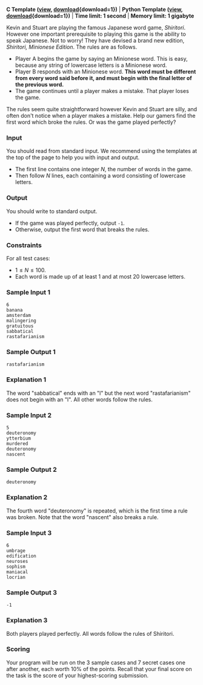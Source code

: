 **C Template ([view](/static/shiritori.c), [download](/static/shiritori.c){download=1})** |
**Python Template ([view](/static/shiritori.py), [download](/static/shiritori.py){download=1})** |
**Time limit: 1 second** |
**Memory limit: 1 gigabyte**

Kevin and Stuart are playing the famous Japanese word game, *Shiritori*.
However one important prerequisite to playing this game is the ability to speak Japanese.
Not to worry! They have devised a brand new edition, *Shiritori, Minionese Edition*.
The rules are as follows.

- Player A begins the game by saying an Minionese word. This is easy, because any string of lowercase letters is a Minionese word.
- Player B responds with an Minionese word. **This word must be different from every word said before it, and must begin with the final letter of the previous word.**
- The game continues until a player makes a mistake. That player loses the game.

The rules seem quite straightforward however Kevin and Stuart are silly,
and often don't notice when a player makes a mistake.
Help our gamers find the first word which broke the rules.
Or was the game played perfectly?

### Input

You should read from standard input. We recommend using the templates at the top of the page to help you with input and output.

- The first line contains one integer $N$, the number of words in the game.
- Then follow $N$ lines, each containing a word consisting of lowercase letters.

### Output

You should write to standard output.

- If the game was played perfectly, output `-1`.
- Otherwise, output the first word that breaks the rules.

### Constraints

For all test cases:

- $1 \le N \le 100$.
- Each word is made up of at least $1$ and at most $20$ lowercase letters.

### Sample Input 1

```
6
banana
amsterdam
malingering
gratuitous
sabbatical
rastafarianism
```

### Sample Output 1

```
rastafarianism
```

### Explanation 1

The word "sabbatical" ends with an "l" but the next word "rastafarianism" does not begin with an "l".
All other words follow the rules.

### Sample Input 2

```
5
deuteronomy
ytterbium
murdered
deuteronomy
nascent
```

### Sample Output 2

```
deuteronomy
```

### Explanation 2

The fourth word "deuteronomy" is repeated, which is the first time a rule was broken.
Note that the word "nascent" also breaks a rule.

### Sample Input 3

```
6
umbrage
edification
neuroses
sophism
maniacal
locrian
```

### Sample Output 3

```
-1
```

### Explanation 3

Both players played perfectly. All words follow the rules of Shiritori.

### Scoring

Your program will be run on the 3 sample cases and 7 secret cases one after another, each worth 10% of the points.
Recall that your final score on the task is the score of your highest-scoring submission.